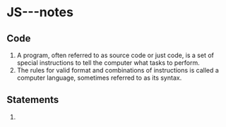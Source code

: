 # JS---notes

## Code
1. A program, often referred to as source code or just code, is a set of special instructions to tell the computer what tasks to perform. 
2. The rules for valid format and combinations of instructions is called a computer language, sometimes referred to as its syntax.

## Statements
1. 
